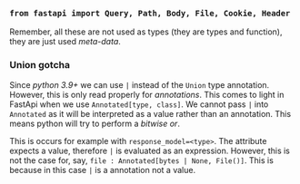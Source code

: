### `from fastapi import Query, Path, Body, File, Cookie, Header`
Remember, all these are not used as types (they are types and function), they are just used *meta-data*.

### Union gotcha
Since *python 3.9+* we can use `|` instead of the `Union` type annotation. However, this is only read properly
for *annotations*. This comes to light in FastApi when we use `Annotated[type, class]`. We cannot pass `|` into 
`Annotated` as it will be interpreted as a value rather than an annotation. This means python will try to perform a 
*bitwise or*. 

This is occurs for example with `response_model=<type>`. The attribute expects a value, therefore `|` is evaluated
as an expression. However, this is not the case for, say, `file : Annotated[bytes | None, File()]`. This is because
in this case `|` is a annotation not a value.
